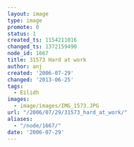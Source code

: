 ```yaml
---
layout: image
type: image
promote: 0
status: 1
created_ts: 1154211016
changed_ts: 1372159490
node_id: 1667
title: 31573 Hard at work
author: anj
created: '2006-07-29'
changed: '2013-06-25'
tags:
  - Eilidh
images:
  - image/images/IMG_1573.JPG
url: "/2006/07/29/31573_hard_at_work/"
aliases:
  - "/node/1667/"
date: '2006-07-29'
---
```


